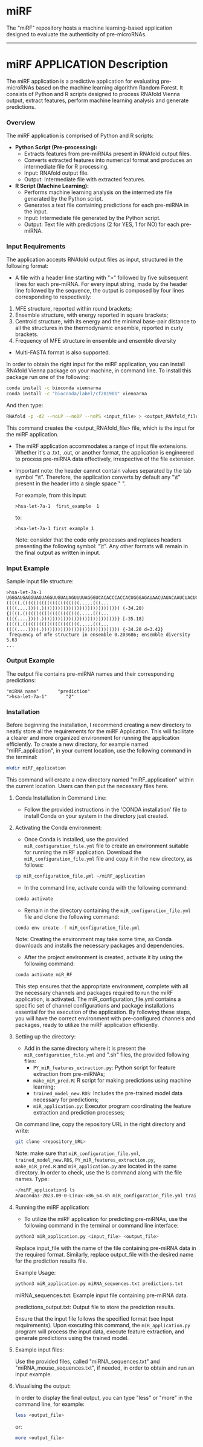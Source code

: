 # miRF
  The "miRF" repository hosts a machine learning-based application designed to evaluate the authenticity of pre-microRNAs. 

---

# miRF APPLICATION Description

The miRF application is a predictive application for evaluating pre-microRNAs based on the machine learning algorithm Random Forest. It consists of Python and R scripts designed to process RNAfold Vienna output, extract features, perform machine learning analysis and generate predictions.

### Overview

The miRF application is comprised of Python and R scripts:
- **Python Script (Pre-processing):**
  - Extracts features from pre-miRNAs present in RNAfold output files.
  - Converts extracted features into numerical format and produces an intermediate file for R processing.
  - Input: RNAfold output file.
  - Output: Intermediate file with extracted features.
- **R Script (Machine Learning):**
  - Performs machine learning analysis on the intermediate file generated by the Python script.
  - Generates a text file containing predictions for each pre-miRNA in the input.
  - Input: Intermediate file generated by the Python script.
  - Output: Text file with predictions (2 for YES, 1 for NO) for each pre-miRNA.

### Input Requirements

The application accepts RNAfold output files as input, structured in the following format:
- A file with a header line starting with ">" followed by five subsequent lines for each pre-miRNA. 
For every input string, made by the header line followed by the sequence, the output is composed by four lines corresponding to respectively:
1. MFE structure, reported within round brackets;
2. Ensemble structure, with energy reported in square brackets;
3. Centroid structure, with its energy and the minimal base-pair distance to all the structures in
the thermodynamic ensemble, reported in curly brackets.
4. Frequency of MFE structure in ensemble and ensemble diversity
   
- Multi-FASTA format is also supported.

In order to obtain the right input for the miRF application, you can install RNAfold Vienna package on your machine, in command line. To install this package run one of the following:

```bash
conda install -c bioconda viennarna
conda install -c "bioconda/label/cf201901" viennarna
```

And then type:

```bash
RNAfold -p -d2 --noLP --noDP --noPS <input_file> > <output_RNAfold_file>
```

This command creates the <output_RNAfold_file> file, which is the input for the miRF application. 

- The miRF application accommodates a range of input file extensions. Whether it's a .txt, .out, or another format, the application is engineered to process pre-miRNA data 
  effectively, irrespective of the file extension. 
- Important note: the header cannot contain values separated by the tab symbol "\t". Therefore, the application converts by default any "\t" present in the header into a single 
  space " ". 

  For example, from this input:
  
  ```plaintext
  >hsa-let-7a-1  first_example  1
  ```
  to: 
  
  ```plaintext
  >hsa-let-7a-1 first example 1
  ```

  Note: consider that the code only processes and replaces headers presenting the following symbol: "\t". Any other formats will remain in the final output as written in 
  input.  
  
  
### Input Example

Sample input file structure:

```plaintext
>hsa-let-7a-1
UGGGAUGAGGUAGUAGGUUGUAUAGUUUUAGGGUCACACCCACCACUGGGAGAUAACUAUACAAUCUACUGUCUUUCCUA
(((((.(((((((((((((((((((((.....(((...((((....)))).))))))))))))))))))))))))))))) (-34.20)
{((((.(((((((((((((((((((((.....(((...((({....}))).))))))))))))))))))))))))))))} [-35.18]
(((((.(((((((((((((((((((((.....(((...((((....)))).))))))))))))))))))))))))))))) {-34.20 d=3.42}
 frequency of mfe structure in ensemble 0.203686; ensemble diversity 5.63
...
```

### Output Example

The output file contains pre-miRNA names and their corresponding predictions:

```plaintext
"miRNA name"       "prediction"
">hsa-let-7a-1"       "2"
```

### Installation

Before beginning the installation, I recommend creating a new directory to neatly store all the requirements for the miRF Application. This will facilitate a clearer and more organized environment for running the application efficiently. 
To create a new directory, for example named "miRF_application", in your current location, use the following command in the terminal:

```bash
mkdir miRF_application
```
This command will create a new directory named "miRF_application" within the current location. Users can then put the necessary files here. 

1. Conda Installation in Command Line:
   - Follow the provided instructions in the 'CONDA installation' file to install Conda on your system in the directory just created.

2. Activating the Conda environment:
   - Once Conda is installed, use the provided `miR_configuration_file.yml` file to create an environment suitable for running the miRF application.
   Download the `miR_configuration_file.yml` file and copy it in the new directory, as follows:

   ```bash
   cp miR_configuration_file.yml ~/miRF_application
   ```
   - In the command line, activate conda with the following command:

   ```bash
   conda activate
   ``` 
   
   - Remain in the directory containing the `miR_configuration_file.yml` file and clone the following command:

   ```bash
   conda env create -f miR_configuration_file.yml
   ```
   Note: Creating the environment may take some time, as Conda downloads and installs the necessary packages and dependencies.

   - After the project environment is created, activate it by using the following command:

   ```bash
   conda activate miR_RF
   ```
   This step ensures that the appropriate environment, complete with all the necessary channels and packages required to run the miRF application, is activated. The 
   miR_configuration_file.yml contains a specific set of channel configurations and package installations essential for the execution of the application.
   By following these steps, you will have the correct environment with pre-configured channels and packages, ready to utilize the miRF application efficiently.


3. Setting up the directory:
   - Add in the same directory where it is present the `miR_configuration_file.yml` and ".sh" files, the provided following files:
      - `PY_miR_features_extraction.py`: Python script for feature extraction from pre-miRNAs;
      - `make_miR_pred.R`: R script for making predictions using machine learning;
      - `trained_model_new.RDS`: Includes the pre-trained model data necessary for predictions;
      - `miR_application.py`: Executor program coordinating the feature extraction and prediction processes;
 
   On command line, copy the repository URL in the right directory and write:

   ```bash
   git clone <repository_URL>
   ```
   
   Note: make sure that `miR_configuration_file.yml`, `trained_model_new.RDS`, `PY_miR_features_extraction.py`, `make_miR_pred.R` and `miR_application.py` are located in the same directory. 
   In order to check, use the ls command along with the file names.
   Type:

   ```bash
   ~/miRF_application$ ls
   Anaconda3-2023.09-0-Linux-x86_64.sh miR_configuration_file.yml trained_model_new.RDS df_feat_ext.py make_miR_pred.R miR_application.py
   ```
  

4. Running the miRF application:
   - To utilize the miRF application for predicting pre-miRNAs, use the following command in the terminal or command line interface:

   ```bash
   python3 miR_application.py <input_file> <output_file>
   ```

   Replace input_file with the name of the file containing pre-miRNA data in the required format. Similarly, replace output_file with the desired name for the 
   prediction results file.

   Example Usage:

   ```bash
   python3 miR_application.py miRNA_sequences.txt predictions.txt
   ```
   miRNA_sequences.txt: Example input file containing pre-miRNA data.
   
   predictions_output.txt: Output file to store the prediction results.

   Ensure that the input file follows the specified format (see Input requirements). Upon executing this command, the `miR_application.py` program will process the input data, 
   execute feature extraction, and generate predictions using the trained model.


6. Example input files:
   
   Use the provided files, called "miRNA_sequences.txt" and "miRNA_mouse_sequences.txt", if needed, in order to obtain and run an input example.


7. Visualising the output:

   In order to display the final output, you can type "less" or "more" in the command line, for example:

   ```bash
   less <output_file>
   ```
   
   or:

   ```bash
   more <output_file>
   ```
   
